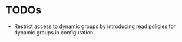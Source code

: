 # TODOs

* Restrict access to dynamic groups by introducing read policies for dynamic groups in configuration

